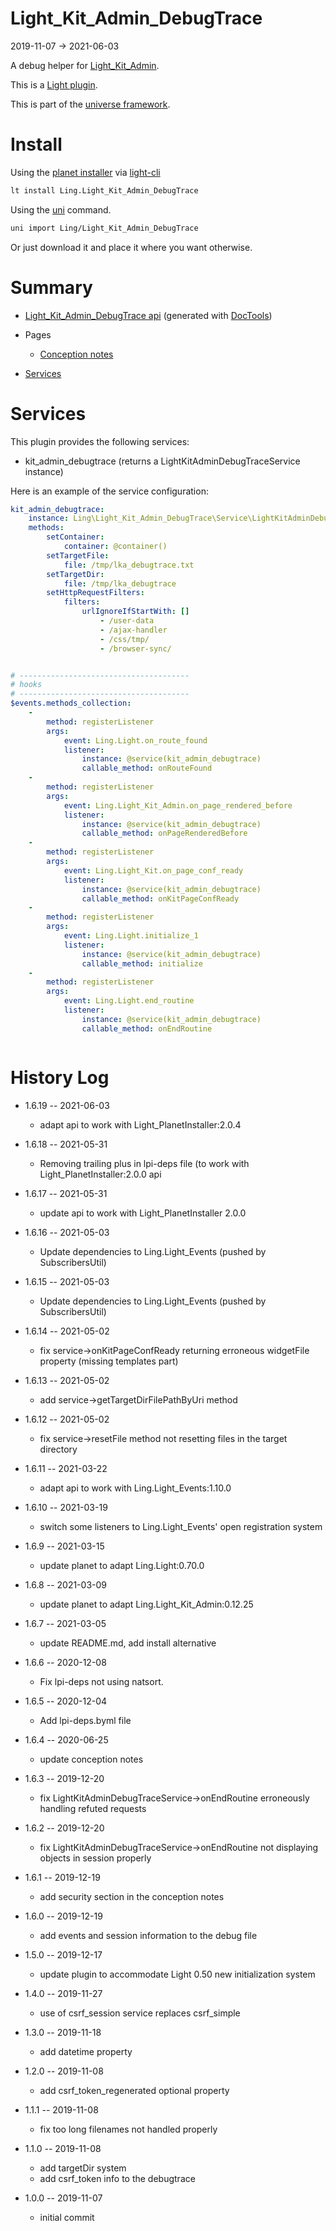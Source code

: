 Light_Kit_Admin_DebugTrace
===========
2019-11-07 -> 2021-06-03



A debug helper for [Light_Kit_Admin](https://github.com/lingtalfi/Light_Kit_Admin).

This is a [Light plugin](https://github.com/lingtalfi/Light/blob/master/doc/pages/plugin.md).

This is part of the [universe framework](https://github.com/karayabin/universe-snapshot).


Install
==========
Using the [planet installer](https://github.com/lingtalfi/Light_PlanetInstaller) via [light-cli](https://github.com/lingtalfi/Light_Cli)
```bash
lt install Ling.Light_Kit_Admin_DebugTrace
```

Using the [uni](https://github.com/lingtalfi/universe-naive-importer) command.
```bash
uni import Ling/Light_Kit_Admin_DebugTrace
```

Or just download it and place it where you want otherwise.






Summary
===========
- [Light_Kit_Admin_DebugTrace api](https://github.com/lingtalfi/Light_Kit_Admin_DebugTrace/blob/master/doc/api/Ling/Light_Kit_Admin_DebugTrace.md) (generated with [DocTools](https://github.com/lingtalfi/DocTools))
- Pages
    - [Conception notes](https://github.com/lingtalfi/Light_Kit_Admin_DebugTrace/blob/master/doc/pages/conception-notes.md)

- [Services](#services)




Services
=========


This plugin provides the following services:

- kit_admin_debugtrace (returns a LightKitAdminDebugTraceService instance)


Here is an example of the service configuration:

```yaml
kit_admin_debugtrace:
    instance: Ling\Light_Kit_Admin_DebugTrace\Service\LightKitAdminDebugTraceService
    methods:
        setContainer:
            container: @container()
        setTargetFile:
            file: /tmp/lka_debugtrace.txt
        setTargetDir:
            file: /tmp/lka_debugtrace
        setHttpRequestFilters:
            filters:
                urlIgnoreIfStartWith: []
                    - /user-data
                    - /ajax-handler
                    - /css/tmp/
                    - /browser-sync/


# --------------------------------------
# hooks
# --------------------------------------
$events.methods_collection:
    -
        method: registerListener
        args:
            event: Ling.Light.on_route_found
            listener:
                instance: @service(kit_admin_debugtrace)
                callable_method: onRouteFound
    -
        method: registerListener
        args:
            event: Ling.Light_Kit_Admin.on_page_rendered_before
            listener:
                instance: @service(kit_admin_debugtrace)
                callable_method: onPageRenderedBefore
    -
        method: registerListener
        args:
            event: Ling.Light_Kit.on_page_conf_ready
            listener:
                instance: @service(kit_admin_debugtrace)
                callable_method: onKitPageConfReady
    -
        method: registerListener
        args:
            event: Ling.Light.initialize_1
            listener:
                instance: @service(kit_admin_debugtrace)
                callable_method: initialize
    -
        method: registerListener
        args:
            event: Ling.Light.end_routine
            listener:
                instance: @service(kit_admin_debugtrace)
                callable_method: onEndRoutine



```



History Log
=============

- 1.6.19 -- 2021-06-03

    - adapt api to work with Light_PlanetInstaller:2.0.4
  
- 1.6.18 -- 2021-05-31

    - Removing trailing plus in lpi-deps file (to work with Light_PlanetInstaller:2.0.0 api

- 1.6.17 -- 2021-05-31

    - update api to work with Light_PlanetInstaller 2.0.0
  
- 1.6.16 -- 2021-05-03

    - Update dependencies to Ling.Light_Events (pushed by SubscribersUtil)

- 1.6.15 -- 2021-05-03

    - Update dependencies to Ling.Light_Events (pushed by SubscribersUtil)

- 1.6.14 -- 2021-05-02

    - fix service->onKitPageConfReady returning erroneous widgetFile property (missing templates part)
  
- 1.6.13 -- 2021-05-02

    - add service->getTargetDirFilePathByUri method
  
- 1.6.12 -- 2021-05-02

    - fix service->resetFile method not resetting files in the target directory
  
- 1.6.11 -- 2021-03-22

    - adapt api to work with Ling.Light_Events:1.10.0
  
- 1.6.10 -- 2021-03-19

    - switch some listeners to Ling.Light_Events' open registration system
  
- 1.6.9 -- 2021-03-15

    - update planet to adapt Ling.Light:0.70.0

- 1.6.8 -- 2021-03-09

    - update planet to adapt Ling.Light_Kit_Admin:0.12.25
  
- 1.6.7 -- 2021-03-05

    - update README.md, add install alternative

- 1.6.6 -- 2020-12-08

    - Fix lpi-deps not using natsort.

- 1.6.5 -- 2020-12-04

    - Add lpi-deps.byml file

- 1.6.4 -- 2020-06-25

    - update conception notes
    
- 1.6.3 -- 2019-12-20

    - fix LightKitAdminDebugTraceService->onEndRoutine erroneously handling refuted requests
    
- 1.6.2 -- 2019-12-20

    - fix LightKitAdminDebugTraceService->onEndRoutine not displaying objects in session properly
    
- 1.6.1 -- 2019-12-19

    - add security section in the conception notes
    
- 1.6.0 -- 2019-12-19

    - add events and session information to the debug file
    
- 1.5.0 -- 2019-12-17

    - update plugin to accommodate Light 0.50 new initialization system
    
- 1.4.0 -- 2019-11-27

    - use of csrf_session service replaces csrf_simple
    
- 1.3.0 -- 2019-11-18

    - add datetime property
    
- 1.2.0 -- 2019-11-08

    - add csrf_token_regenerated optional property
    
- 1.1.1 -- 2019-11-08

    - fix too long filenames not handled properly
    
- 1.1.0 -- 2019-11-08

    - add targetDir system
    - add csrf_token info to the debugtrace
    
- 1.0.0 -- 2019-11-07

    - initial commit
